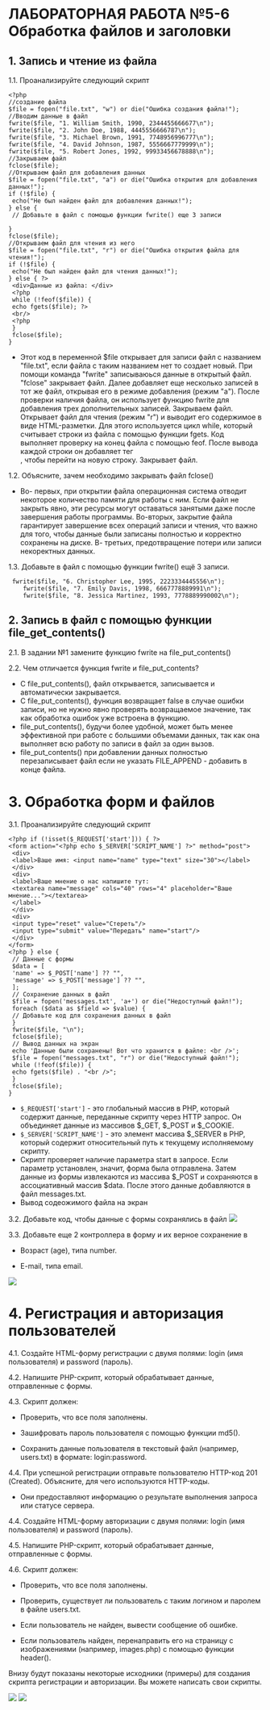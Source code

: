 # ЛАБОРАТОРНАЯ РАБОТА №5-6 Обработка файлов и заголовки
## 1. Запись и чтение из файла

1.1. Проанализируйте следующий скрипт
```
<?php
//создание файла
$file = fopen("file.txt", "w") or die("Ошибка создания файла!");
//Вводим данные в файл
fwrite($file, "1. William Smith, 1990, 2344455666677\n");
fwrite($file, "2. John Doe, 1988, 4445556666787\n");
fwrite($file, "3. Michael Brown, 1991, 7748956996777\n");
fwrite($file, "4. David Johnson, 1987, 5556667779999\n");
fwrite($file, "5. Robert Jones, 1992, 99933456678888\n");
//Закрываем файл
fclose($file);
//Открываем файл для добавления данных
$file = fopen("file.txt", "a") or die("Ошибка открытия для добавления
данных!");
if (!$file) {
 echo("Не был найден файл для добавления данных!");
} else {
 // Добавьте в файл с помощью функции fwrite() еще 3 записи

}
fclose($file);
//Открываем файл для чтения из него
$file = fopen("file.txt", "r") or die("Ошибка открытия файла для чтения!");
if (!$file) {
 echo("Не был найден файл для чтения данных!");
} else { ?>
 <div>Данные из файла: </div>
 <?php
 while (!feof($file)) {
 echo fgets($file); ?>
 <br/>
 <?php
 }
 fclose($file);
}
```
* Этот код в переменной $file открывает для записи файл  с названием "file.txt", если файла с таким названием нет то создает новый.
При помощи команда "fwrite" записываюься данные в открытый файл. "fclose" закрывает файл.
Далее добавляет еще несколько записей в тот же файл, открывая его в режиме добавления (режим "a"). После проверки наличия файла, он использует функцию fwrite для добавления трех дополнительных записей. Закрываем файл. Открывает файл для чтения (режим "r") и выводит его содержимое в виде HTML-разметки. Для этого используется цикл while, который считывает строки из файла с помощью функции fgets. Код выполняет проверку на конец файла с помощью feof. После вывода каждой строки он добавляет тег <br/>, чтобы перейти на новую строку. Закрывает файл. 

1.2. Объясните, зачем необходимо закрывать файл fclose()
* Во- первых, при открытии файла операционная система отводит некоторое количество памяти для работы с ним. Если файл не закрыть явно, эти ресурсы могут оставаться занятыми даже после завершения работы программы. Во-вторых, закрытие файла гарантирует завершение всех операций записи и чтения, что важно для того, чтобы данные были записаны полностью и корректно сохранены на диске. В- третьих, предотвращение потери или записи некоректных данных.

1.3. Добавьте в файл с помощью функции fwrite() ещё 3 записи.
```
 fwrite($file, "6. Christopher Lee, 1995, 2223334445556\n");
    fwrite($file, "7. Emily Davis, 1998, 6667778889991\n");
    fwrite($file, "8. Jessica Martinez, 1993, 7778889990002\n");
```
## 2. Запись в файл с помощью функции file_get_contents()
2.1. В задании №1 замените функцию fwrite на file_put_contents()

2.2. Чем отличается функция fwrite и file_put_contents?
* С file_put_contents(), файл открывается, записывается и автоматически закрывается.
* С file_put_contents(), функция возвращает false в случае ошибки записи, но не нужно явно проверять возвращаемое значение, так как обработка ошибок уже встроена в функцию.
* file_put_contents(), будучи более удобной, может быть менее эффективной при работе с большими объемами данных, так как она выполняет всю работу по записи в файл за один вызов.
* file_put_contents() при добавлении данных полностью перезаписывает файл если не указать FILE_APPEND - добавить в конце файла.

# 3. Обработка форм и файлов
3.1. Проанализируйте следующий скрипт
```
<?php if (!isset($_REQUEST['start'])) { ?>
<form action="<?php echo $_SERVER['SCRIPT_NAME'] ?>" method="post">
 <div>
 <label>Ваше имя: <input name="name" type="text" size="30"></label>
 </div>
 <div>
 <label>Ваше мнение о нас напишите тут:
 <textarea name="message" cols="40" rows="4" placeholder="Ваше
мнение..."></textarea>
 </label>
 </div>
 <div>
 <input type="reset" value="Стереть"/>
 <input type="submit" value="Передать" name="start"/>
 </div>
</form>
<?php } else {
 // Данные с формы
 $data = [
 'name' => $_POST['name'] ?? "",
 'message' => $_POST['message'] ?? "",
 ];
 // Сохранение данных в файл
 $file = fopen('messages.txt', 'a+') or die("Недоступный файл!");
 foreach ($data as $field => $value) {
 // Добавьте код для сохранения данных в файл
 }
 fwrite($file, "\n");
 fclose($file);
 // Вывод данных на экран
 echo 'Данные были сохранены! Вот что хранится в файле: <br />';
 $file = fopen("messages.txt", "r") or die("Недоступный файл!");
 while (!feof($file)) {
 echo fgets($file) . "<br />";
 }
 fclose($file);
}
```
* `$_REQUEST['start']` - это глобальный массив в PHP, который содержит данные, переданные скрипту через HTTP запрос. Он объединяет данные из массивов $_GET, $_POST и $_COOKIE. 
* `$_SERVER['SCRIPT_NAME']` - это элемент массива $_SERVER в PHP, который содержит относительный путь к текущему исполняемому скрипту.
* Скрипт проверяет наличие параметра start в запросе. Если параметр установлен, значит, форма была отправлена. Затем данные из формы извлекаются из массива $_POST и сохраняются в ассоциативный массив $data. После этого данные добавляются в файл messages.txt.
* Вывод содеожимого файла на экран

3.2. Добавьте код, чтобы данные с формы сохранялись в файл
![](./img/chrome_LGOEGwYAiQ.png)

3.3. Добавьте еще 2 контроллера в форму и их верное сохранение в 

- Возраст (age), типа number.

- E-mail, типа email.

![](./img/chrome_swo36MkjWT.png)

# 4. Регистрация и авторизация пользователей
4.1. Создайте HTML-форму регистрации с двумя полями: login (имя пользователя) и
password (пароль).

4.2. Напишите PHP-скрипт, который обрабатывает данные, отправленные с формы.

4.3. Скрипт должен:

- Проверить, что все поля заполнены.

- Зашифровать пароль пользователя с помощью функции md5().

- Сохранить данные пользователя в текстовый файл (например, users.txt) в
формате: login:password.

4.4. При успешной регистрации отправьте пользователю HTTP-код 201 (Created).
Объясните, для чего используются HTTP-коды.
*  Они предоставляют информацию о результате выполнения запроса или статусе сервера. 

4.4. Создайте HTML-форму авторизации с двумя полями: login (имя пользователя) и
password (пароль).

4.5. Напишите PHP-скрипт, который обрабатывает данные, отправленные с формы.

4.6. Скрипт должен:

- Проверить, что все поля заполнены.

- Проверить, существует ли пользователь с таким логином и паролем в файле
users.txt.

- Если пользователь не найден, вывести сообщение об ошибке.

- Если пользователь найден, перенаправить его на страницу с изображениями
(например, images.php) с помощью функции header().

Внизу будут показаны некоторые исходники (примеры) для создания скрипта
регистрации и авторизации. Вы можете написать свои скрипты.

![](./img/chrome_5tTLYoJFOb.png)
![](./img/chrome_EE3iSudIP5.png)